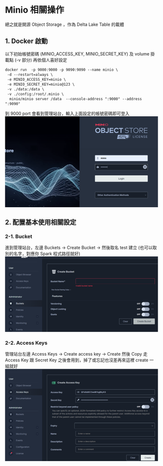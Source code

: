 # Minio 相關操作

總之就是開源 Object Storage ，作為 Delta Lake Table 的載體

## 1. Docker 啟動

以下初始帳號密碼 (MINIO_ACCESS_KEY, MINIO_SECRET_KEY) 及 volume 掛載點 (-v 部分) 再依個人喜好設定

```shell
docker run  -p 9000:9000 -p 9090:9090 --name minio \
 -d --restart=always \
 -e MINIO_ACCESS_KEY=minio \
 -e MINIO_SECRET_KEY=minio@123 \
 -v ./data:/data \
 -v ./config:/root/.minio \
  minio/minio server /data  --console-address ":9000" --address ":9090"
```

到 9000 port 會看到管理站台，輸入上面設定的帳號密碼即可登入
![minioLogin](https://raw.githubusercontent.com/RcZo-2/spark-starter-template/refs/heads/main/assets/images/minioLogin.png) 

## 2. 配置基本使用相關設定

### 2-1. Bucket
進到管理站台，左邊 Buckets -> Create Bucket -> 然後取名 test 建立 (也可以取別的名字，對應你 Spark 程式路徑就好)
![minioAminioBucketccess](https://raw.githubusercontent.com/RcZo-2/spark-starter-template/refs/heads/main/assets/images/minioBucket.png)

### 2-2. Access Keys
管理站台左邊 Access Keys -> Create access key -> Create 然後 Copy 走 Access Key 跟 Secret Key 之後會用到，掉了或忘記也沒差再來這裡 create 一組就好
![minioAccess](https://raw.githubusercontent.com/RcZo-2/spark-starter-template/refs/heads/main/assets/images/minioAccess.png)


